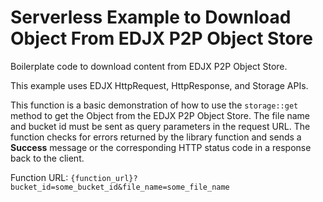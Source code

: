 <!--
title: .'Download particular file on a particular bucket on EDJX P2P Object Store'
description: 'Boilerplate code to download content on EDJX P2P 
platform: EDJX
language: Rust
-->

# Serverless Example to Download Object From EDJX P2P Object Store

Boilerplate code to download content from EDJX P2P Object Store.

This example uses EDJX HttpRequest, HttpResponse, and Storage APIs.

This function is a basic demonstration of how to use the `storage::get` method to get the Object from the EDJX P2P Object Store. The file name and bucket id must be sent as query parameters in the request URL. The function checks for errors returned by the library function and sends 
a **Success** message or the corresponding HTTP status code in a response back to the client.

Function URL: `{function_url}?bucket_id=some_bucket_id&file_name=some_file_name`
